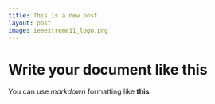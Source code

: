 ```yaml
---
title: This is a new post
layout: post
image: ieeextreme11_logo.png
---
```


# Write your document like this

You can use *markdown* formatting like **this**.

